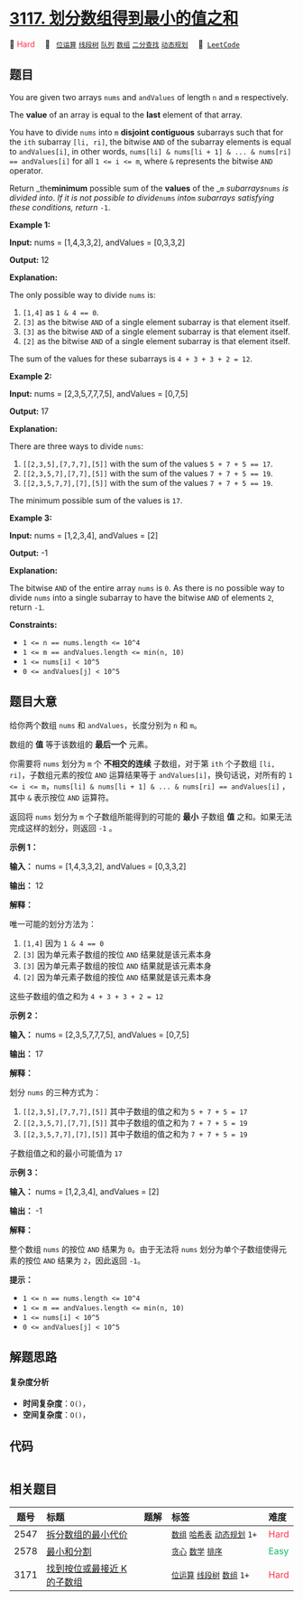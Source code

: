 # [3117. 划分数组得到最小的值之和](https://leetcode.com/problems/minimum-sum-of-values-by-dividing-array)

🔴 <font color=#ff334b>Hard</font>&emsp; 🔖&ensp; [`位运算`](/outline/tag/bit-manipulation.md) [`线段树`](/outline/tag/segment-tree.md) [`队列`](/outline/tag/queue.md) [`数组`](/outline/tag/array.md) [`二分查找`](/outline/tag/binary-search.md) [`动态规划`](/outline/tag/dynamic-programming.md)&emsp; 🔗&ensp;[`LeetCode`](https://leetcode.com/problems/minimum-sum-of-values-by-dividing-array)

## 题目

You are given two arrays `nums` and `andValues` of length `n` and `m`
respectively.

The **value** of an array is equal to the **last** element of that array.

You have to divide `nums` into `m` **disjoint contiguous** subarrays such that
for the `ith` subarray `[li, ri]`, the bitwise `AND` of the subarray elements
is equal to `andValues[i]`, in other words, `nums[li] & nums[li + 1] & ... &
nums[ri] == andValues[i]` for all `1 <= i <= m`, where `&` represents the
bitwise `AND` operator.

Return _the**minimum** possible sum of the **values** of the _`m`
_subarrays_`nums` _is divided into_. _If it is not possible to divide_`nums`
_into_`m` _subarrays satisfying these conditions, return_ `-1`.



**Example 1:**

**Input:** nums = [1,4,3,3,2], andValues = [0,3,3,2]

**Output:** 12

**Explanation:**

The only possible way to divide `nums` is:

  1. `[1,4]` as `1 & 4 == 0`.
  2. `[3]` as the bitwise `AND` of a single element subarray is that element itself.
  3. `[3]` as the bitwise `AND` of a single element subarray is that element itself.
  4. `[2]` as the bitwise `AND` of a single element subarray is that element itself.

The sum of the values for these subarrays is `4 + 3 + 3 + 2 = 12`.

**Example 2:**

**Input:** nums = [2,3,5,7,7,7,5], andValues = [0,7,5]

**Output:** 17

**Explanation:**

There are three ways to divide `nums`:

  1. `[[2,3,5],[7,7,7],[5]]` with the sum of the values `5 + 7 + 5 == 17`.
  2. `[[2,3,5,7],[7,7],[5]]` with the sum of the values `7 + 7 + 5 == 19`.
  3. `[[2,3,5,7,7],[7],[5]]` with the sum of the values `7 + 7 + 5 == 19`.

The minimum possible sum of the values is `17`.

**Example 3:**

**Input:** nums = [1,2,3,4], andValues = [2]

**Output:** -1

**Explanation:**

The bitwise `AND` of the entire array `nums` is `0`. As there is no possible
way to divide `nums` into a single subarray to have the bitwise `AND` of
elements `2`, return `-1`.



**Constraints:**

  * `1 <= n == nums.length <= 10^4`
  * `1 <= m == andValues.length <= min(n, 10)`
  * `1 <= nums[i] < 10^5`
  * `0 <= andValues[j] < 10^5`


## 题目大意

给你两个数组 `nums` 和 `andValues`，长度分别为 `n` 和 `m`。

数组的 **值** 等于该数组的 **最后一个** 元素。

你需要将 `nums` 划分为 `m` 个 **不相交的连续** 子数组，对于第 `ith` 个子数组 `[li, ri]`，子数组元素的按位 `AND`
运算结果等于 `andValues[i]`，换句话说，对所有的 `1 <= i <= m`，`nums[li] & nums[li + 1] & ... &
nums[ri] == andValues[i]` ，其中 `&` 表示按位 `AND` 运算符。

返回将 `nums` 划分为 `m` 个子数组所能得到的可能的 **最小** 子数组 **值** 之和。如果无法完成这样的划分，则返回 `-1` 。



**示例 1：**

**输入：** nums = [1,4,3,3,2], andValues = [0,3,3,2]

**输出：** 12

**解释：**

唯一可能的划分方法为：

  1. `[1,4]` 因为 `1 & 4 == 0`
  2. `[3]` 因为单元素子数组的按位 `AND` 结果就是该元素本身
  3. `[3]` 因为单元素子数组的按位 `AND` 结果就是该元素本身
  4. `[2]` 因为单元素子数组的按位 `AND` 结果就是该元素本身

这些子数组的值之和为 `4 + 3 + 3 + 2 = 12`

**示例 2：**

**输入：** nums = [2,3,5,7,7,7,5], andValues = [0,7,5]

**输出：** 17

**解释：**

划分 `nums` 的三种方式为：

  1. `[[2,3,5],[7,7,7],[5]]` 其中子数组的值之和为 `5 + 7 + 5 = 17`
  2. `[[2,3,5,7],[7,7],[5]]` 其中子数组的值之和为 `7 + 7 + 5 = 19`
  3. `[[2,3,5,7,7],[7],[5]]` 其中子数组的值之和为 `7 + 7 + 5 = 19`

子数组值之和的最小可能值为 `17`

**示例 3：**

**输入：** nums = [1,2,3,4], andValues = [2]

**输出：** -1

**解释：**

整个数组 `nums` 的按位 `AND` 结果为 `0`。由于无法将 `nums` 划分为单个子数组使得元素的按位 `AND` 结果为 `2`，因此返回
`-1`。



**提示：**

  * `1 <= n == nums.length <= 10^4`
  * `1 <= m == andValues.length <= min(n, 10)`
  * `1 <= nums[i] < 10^5`
  * `0 <= andValues[j] < 10^5`


## 解题思路

#### 复杂度分析

- **时间复杂度**：`O()`，
- **空间复杂度**：`O()`，

## 代码

```javascript

```

## 相关题目

<!-- prettier-ignore -->
| 题号 | 标题 | 题解 | 标签 | 难度 |
| :------: | :------ | :------: | :------ | :------ |
| 2547 | [拆分数组的最小代价](https://leetcode.com/problems/minimum-cost-to-split-an-array) |  |  [`数组`](/outline/tag/array.md) [`哈希表`](/outline/tag/hash-table.md) [`动态规划`](/outline/tag/dynamic-programming.md) `1+` | <font color=#ff334b>Hard</font> |
| 2578 | [最小和分割](https://leetcode.com/problems/split-with-minimum-sum) |  |  [`贪心`](/outline/tag/greedy.md) [`数学`](/outline/tag/math.md) [`排序`](/outline/tag/sorting.md) | <font color=#15bd66>Easy</font> |
| 3171 | [找到按位或最接近 K 的子数组](https://leetcode.com/problems/find-subarray-with-bitwise-or-closest-to-k) |  |  [`位运算`](/outline/tag/bit-manipulation.md) [`线段树`](/outline/tag/segment-tree.md) [`数组`](/outline/tag/array.md) `1+` | <font color=#ff334b>Hard</font> |

<style>
.blue {
    background-color: #096dd9;
    padding: 0.25rem 0.5rem;
    margin: 0;
    font-size: 0.85em;
    border-radius: 3px;
    color: white;
    font-weight: 500;
}
table th:first-of-type { width: 10%; }
table th:nth-of-type(2) { width: 35%; }
table th:nth-of-type(3) { width: 10%; }
table th:nth-of-type(4) { width: 35%; }
table th:nth-of-type(5) { width: 10%; }
</style>
